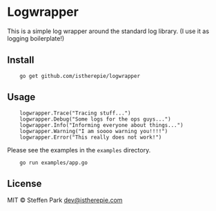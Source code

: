# Logwrapper

This is a simple log wrapper around the standard log library. 
(I use it as logging boilerplate!)

## Install

```
    go get github.com/istherepie/logwrapper
```

## Usage

```
    logwrapper.Trace("Tracing stuff...")
    logwrapper.Debug("Some logs for the ops guys...")
    logwrapper.Info("Informing everyone about things...")
    logwrapper.Warning("I am soooo warning you!!!!")
    logwrapper.Error("This really does not work!")

```

Please see the examples in the `examples` directory. 

```
    go run examples/app.go
```


## License

MIT © Steffen Park <dev@istherepie.com>